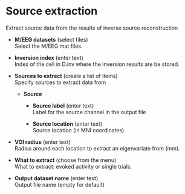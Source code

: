 # Source extraction  
Extract source data from the results of inverse source reconstruction  

* **M/EEG datasets** (select files)  
Select the M/EEG mat files.  

* **Inversion index** (enter text)  
Index of the cell in D.inv where the inversion results are be stored.  

* **Sources to extract** (create a list of items)  
Specify sources to extract data from  

    * **Source**   
      

        * **Source label** (enter text)  
        Label for the source channel in the output file  

        * **Source location** (enter text)  
        Source location (in MNI coordinates)  

* **VOI radius** (enter text)  
Radius around each location to extract an eigenvariate from (mm).  

* **What to extract** (choose from the menu)  
What to extract: evoked activity or single trials.  

* **Output dataset name** (enter text)  
Output file name (empty for default)  
